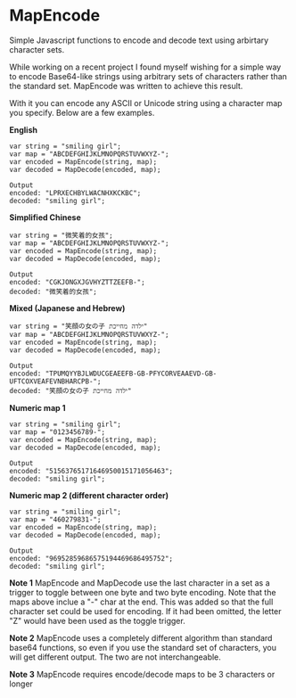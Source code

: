 # MapEncode
Simple Javascript functions to encode and decode text using arbirtary character sets.

While working on a recent project I found myself wishing for a simple way to encode Base64-like strings using arbitrary sets of characters rather than the standard set. MapEncode was written to achieve this result.

With it you can encode any ASCII or Unicode string using a character map you specify. Below are a few examples.

**English**

```
var string = "smiling girl";
var map = "ABCDEFGHIJKLMNOPQRSTUVWXYZ-";
var encoded = MapEncode(string, map);
var decoded = MapDecode(encoded, map);

Output
encoded: "LPRXECHBYLWACNHXKCKBC";
decoded: "smiling girl";
```

**Simplified Chinese**
```
var string = "微笑着的女孩";
var map = "ABCDEFGHIJKLMNOPQRSTUVWXYZ-";
var encoded = MapEncode(string, map);
var decoded = MapDecode(encoded, map);

Output
encoded: "CGKJONGXJGVHYZTTZEEFB-";
decoded: "微笑着的女孩";
```

**Mixed (Japanese and Hebrew)**
```
var string = "笑顔の女の子 ילדה מחייכת"
var map = "ABCDEFGHIJKLMNOPQRSTUVWXYZ-";
var encoded = MapEncode(string, map);
var decoded = MapDecode(encoded, map);

Output
encoded: "TPUMQYYBJLWDUCGEAEEFB-GB-PFYCORVEAAEVD-GB-UFTCOXVEAFEVNBHARCPB-";
decoded: "笑顔の女の子 ילדה מחייכת"
```

**Numeric map 1**
```
var string = "smiling girl";
var map = "0123456789-";
var encoded = MapEncode(string, map);
var decoded = MapDecode(encoded, map);

Output
encoded: "51563765171646950015171056463";
decoded: "smiling girl";
```

**Numeric map 2 (different character order)**
```
var string = "smiling girl";
var map = "460279831-";
var encoded = MapEncode(string, map);
var decoded = MapDecode(encoded, map);

Output
encoded: "96952859686575194469686495752";
decoded: "smiling girl";
```

**Note 1**
MapEncode and MapDecode use the last character in a set as a trigger to toggle between one byte and two byte encoding. Note that the maps above inclue a "-" char at the end. This was added so that the full character set could be used for encoding. If it had been omitted, the letter "Z" would have been used as the toggle trigger.

**Note 2**
MapEncode uses a completely different algorithm than standard base64 functions, so even if you use the standard set of characters, you will get different output. The two are not interchangeable.

**Note 3**
MapEncode requires encode/decode maps to be 3 characters or longer


